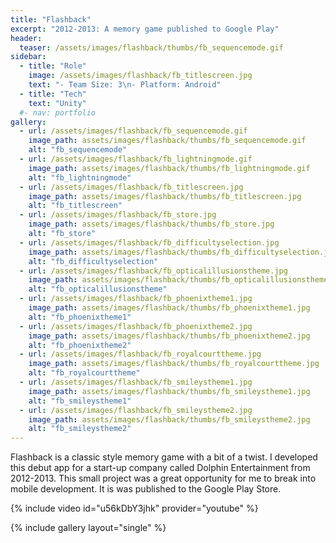 ```yaml
---
title: "Flashback"
excerpt: "2012-2013: A memory game published to Google Play"
header:
  teaser: /assets/images/flashback/thumbs/fb_sequencemode.gif
sidebar:
  - title: "Role"
    image: /assets/images/flashback/fb_titlescreen.jpg
    text: "- Team Size: 3\n- Platform: Android"
  - title: "Tech"
    text: "Unity"
  #- nav: portfolio
gallery:
  - url: /assets/images/flashback/fb_sequencemode.gif
    image_path: assets/images/flashback/thumbs/fb_sequencemode.gif
    alt: "fb_sequencemode"
  - url: /assets/images/flashback/fb_lightningmode.gif
    image_path: assets/images/flashback/thumbs/fb_lightningmode.gif
    alt: "fb_lightningmode"
  - url: /assets/images/flashback/fb_titlescreen.jpg
    image_path: assets/images/flashback/thumbs/fb_titlescreen.jpg
    alt: "fb_titlescreen"
  - url: /assets/images/flashback/fb_store.jpg
    image_path: assets/images/flashback/thumbs/fb_store.jpg
    alt: "fb_store"
  - url: /assets/images/flashback/fb_difficultyselection.jpg
    image_path: assets/images/flashback/thumbs/fb_difficultyselection.jpg
    alt: "fb_difficultyselection"
  - url: /assets/images/flashback/fb_opticalillusionstheme.jpg
    image_path: assets/images/flashback/thumbs/fb_opticalillusionstheme.jpg
    alt: "fb_opticalillusionstheme"
  - url: /assets/images/flashback/fb_phoenixtheme1.jpg
    image_path: assets/images/flashback/thumbs/fb_phoenixtheme1.jpg
    alt: "fb_phoenixtheme1"
  - url: /assets/images/flashback/fb_phoenixtheme2.jpg
    image_path: assets/images/flashback/thumbs/fb_phoenixtheme2.jpg
    alt: "fb_phoenixtheme2"
  - url: /assets/images/flashback/fb_royalcourttheme.jpg
    image_path: assets/images/flashback/thumbs/fb_royalcourttheme.jpg
    alt: "fb_royalcourttheme"
  - url: /assets/images/flashback/fb_smileystheme1.jpg
    image_path: assets/images/flashback/thumbs/fb_smileystheme1.jpg
    alt: "fb_smileystheme1"
  - url: /assets/images/flashback/fb_smileystheme2.jpg
    image_path: assets/images/flashback/thumbs/fb_smileystheme2.jpg
    alt: "fb_smileystheme2"
---
```


Flashback is a classic style memory game with a bit of a twist. I developed this debut app for a start-up company called Dolphin Entertainment from 2012-2013. This small project was a great opportunity for me to break into mobile development. It is was published to the Google Play Store.

{% include video id="u56kDbY3jhk" provider="youtube" %}

{% include gallery layout="single" %}